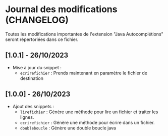 # Journal des modifications (CHANGELOG)

Toutes les modifications importantes de l'extension "Java Autocomplétions" seront répertoriées dans ce fichier.

## [1.0.1] - 26/10/2023

- Mise à jour du snippet :
  - `ecrirefichier` : Prends maintenant en paramètre le fichier de destination

## [1.0.0] - 26/10/2023

- Ajout des snippets :
  - `lirefichier`   : Génère une méthode pour lire un fichier et traiter les lignes.
  - `ecrirefichier` : Génère une méthode pour écrire dans un fichier.
  - `doubleboucle`  : Génère une double boucle java